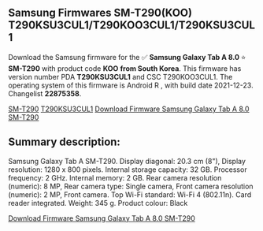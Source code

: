 <h2>Samsung Firmwares SM-T290(KOO) T290KSU3CUL1/T290KOO3CUL1/T290KSU3CUL1</h2>
Download the Samsung firmware for the ✅ <strong>Samsung Galaxy Tab A 8.0 </strong> ⭐ <strong>SM-T290</strong> with product code <strong>KOO</strong> <strong> from South Korea</strong>. This firmware has version number PDA <strong>T290KSU3CUL1</strong> and CSC T290KOO3CUL1. The operating system of this firmware is Android R , with build date 2021-12-23. Changelist <strong>22875358</strong>.

[SM-T290](https://samfirm.shop/samsung/model/SM-T290)
[T290KSU3CUL1](https://samfirm.shop/samsung/pda/T290KSU3CUL1)
[Download Firmware Samsung Galaxy Tab A 8.0 SM-T290](https://samfirm.shop/samsung/firmware/484473)
<h2>Summary description:</h2>
<p>Samsung Galaxy Tab A SM-T290. Display diagonal: 20.3 cm (8"), Display resolution: 1280 x 800 pixels. Internal storage capacity: 32 GB. Processor frequency: 2 GHz. Internal memory: 2 GB. Rear camera resolution (numeric): 8 MP, Rear camera type: Single camera, Front camera resolution (numeric): 2 MP, Front camera. Top Wi-Fi standard: Wi-Fi 4 (802.11n). Card reader integrated. Weight: 345 g. Product colour: Black</p>


[Download Firmware Samsung Galaxy Tab A 8.0 SM-T290](https://samfirm.shop/samsung/firmware/484473)
